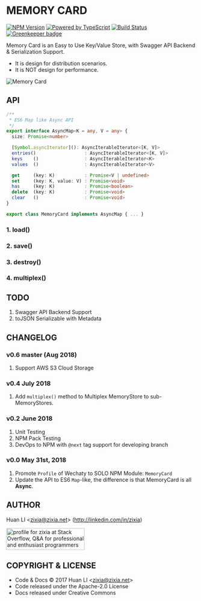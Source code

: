 # MEMORY CARD

[![NPM Version](https://badge.fury.io/js/memory-card.svg)](https://badge.fury.io/js/memory-card)
[![Powered by TypeScript](https://img.shields.io/badge/Powered%20By-TypeScript-blue.svg)](https://www.typescriptlang.org/)
[![Build Status](https://travis-ci.com/huan/memory-card.svg?branch=master)](https://travis-ci.com/huan/memory-card)
[![Greenkeeper badge](https://badges.greenkeeper.io/huan/memory-card.svg)](https://greenkeeper.io/)

Memory Card is an Easy to Use Key/Value Store, with Swagger API Backend &amp; Serialization Support.

- It is design for distribution scenarios.
- It is NOT design for performance.

![Memory Card](https://huan.github.io/memory-card/images/memory-card-logo.png)

## API

```ts
/**
 * ES6 Map like Async API
 */
export interface AsyncMap<K = any, V = any> {
  size: Promise<number>

  [Symbol.asyncIterator](): AsyncIterableIterator<[K, V]>
  entries()                  : AsyncIterableIterator<[K, V]>
  keys    ()                 : AsyncIterableIterator<K>
  values  ()                 : AsyncIterableIterator<V>

  get     (key: K)           : Promise<V | undefined>
  set     (key: K, value: V) : Promise<void>
  has     (key: K)           : Promise<boolean>
  delete  (key: K)           : Promise<void>
  clear   ()                 : Promise<void>
}

export class MemoryCard implements AsyncMap { ... }
```

### 1. load()

### 2. save()

### 3. destroy()

### 4. multiplex()

## TODO

1. Swagger API Backend Support
1. toJSON Serializable with Metadata

## CHANGELOG

### v0.6 master (Aug 2018)

1. Support AWS S3 Cloud Storage

### v0.4 July 2018

1. Add `multiplex()` method to Multiplex MemoryStore to sub-MemoryStores.

### v0.2 June 2018

1. Unit Testing
1. NPM Pack Testing
1. DevOps to NPM with `@next` tag support for developing branch

### v0.0 May 31st, 2018

1. Promote `Profile` of Wechaty to SOLO NPM Module: `MemoryCard`
1. Update the API to ES6 `Map`-like, the difference is that MemoryCard is all **Async**.

## AUTHOR

Huan LI \<zixia@zixia.net\> (http://linkedin.com/in/zixia)

<a href="http://stackoverflow.com/users/1123955/zixia">
  <img src="http://stackoverflow.com/users/flair/1123955.png" width="208" height="58" alt="profile for zixia at Stack Overflow, Q&amp;A for professional and enthusiast programmers" title="profile for zixia at Stack Overflow, Q&amp;A for professional and enthusiast programmers">
</a>

## COPYRIGHT & LICENSE

* Code & Docs © 2017 Huan LI \<zixia@zixia.net\>
* Code released under the Apache-2.0 License
* Docs released under Creative Commons
